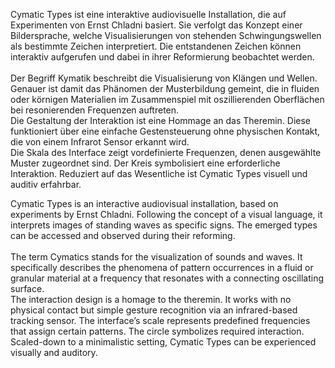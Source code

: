 <!--
title: 
title_translate: Cymatic Types
date: 02-2020
links: https://robinwoern.com/cymatic-types
list: Maßgefertigte Metallplatten und Software, DLP Kurzdistanzbeamer, Leap Bewegungssensor, 180 x 70 x 73 cm
list_translate: Custom metal plates and software, DLP short throw beamer, Leap motion sensor, 80.9 x 28.6 x 28.8 in
jobs: Konzept und Entwicklung: Robin Woern, Niklas Thran
jobs_translate: Concept and development: Robin Woern, Niklas Thran
publishing: Skopec, David. Infoklasse. Berlin: Verlag der Universität der Künste, 2022. ISBN 978-3-89462-371-5
-->
<div><p>Cymatic Types ist eine interaktive audiovisuelle Installation, die auf Experimenten von Ernst Chladni basiert. Sie verfolgt das Konzept einer Bildersprache, welche Visualisierungen von stehenden Schwingungswellen als bestimmte Zeichen interpretiert. Die entstandenen Zeichen können interaktiv aufgerufen und dabei in ihrer Reformierung beobachtet werden.<br><br>
Der Begriff Kymatik beschreibt die Visualisierung von Klängen und Wellen. Genauer ist damit das Phänomen der Musterbildung gemeint, die in fluiden oder körnigen Materialien im Zusammenspiel mit oszillierenden Oberflächen bei resonierenden Frequenzen auftreten.<br>
Die Gestaltung der Interaktion ist eine Hommage an das Theremin. Diese funktioniert über eine einfache Gestensteuerung ohne physischen Kontakt, die von einem Infrarot Sensor erkannt wird.<br>
Die Skala des Interface zeigt vordefinierte Frequenzen, denen ausgewählte Muster zugeordnet sind. Der Kreis symbolisiert eine erforderliche Interaktion. Reduziert auf das Wesentliche ist Cymatic Types visuell und auditiv erfahrbar.</p>
<p class="translate">Cymatic Types is an interactive audiovisual installation, based on experiments by Ernst Chladni. Following the concept of a visual language, it interprets images of standing waves as specific signs. The emerged types can be accessed and observed during their reforming.<br><br>
The term Cymatics stands for the visualization of sounds and waves. It specifically describes the phenomena of pattern occurrences in a fluid or granular material at a frequency that resonates with a connecting oscillating surface.<br>
The interaction design is a homage to the theremin. It works with no physical contact but simple gesture recognition via an infrared-based tracking sensor.
The interface’s scale represents predefined frequencies that assign certain patterns. The circle symbolizes required interaction. Scaled-down to a minimalistic setting, Cymatic Types can be experienced visually and auditory.</p></div>